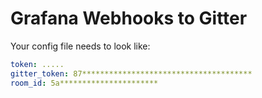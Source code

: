 # Grafana Webhooks to Gitter

Your config file needs to look like:

```yaml
token: .....
gitter_token: 87**************************************
room_id: 5a**********************
```
